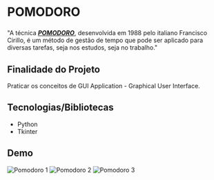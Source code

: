 # POMODORO

###
"A técnica [**_POMODORO_**](https://brasilescola.uol.com.br/dicas-de-estudo/tecnica-pomodoro-que-e-e-como-funciona.htm), desenvolvida em 1988 pelo italiano Francisco Cirillo, é um método de gestão de tempo que pode ser aplicado para diversas tarefas, seja nos estudos, seja no trabalho."


## Finalidade do Projeto
Praticar os conceitos de GUI Application - Graphical User Interface. 

## Tecnologias/Bibliotecas
- Python
- Tkinter

## Demo


![Pomodoro 1](https://user-images.githubusercontent.com/60964592/173397112-0c5beaa5-eef6-482c-a822-f3f7d4ebdee2.jpg)
![Pomodoro 2](https://user-images.githubusercontent.com/60964592/173397124-0ee1da73-c397-47cb-a3e1-b82edd5a845f.jpg)
![Pomodoro 3](https://user-images.githubusercontent.com/60964592/173398138-a7aa4083-22d0-40c5-aa15-28818769278b.jpg)
